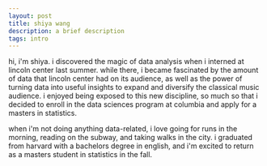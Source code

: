 ```yaml
---
layout: post
title: shiya wang
description: a brief description
tags: intro
---
```


hi, i'm shiya. i discovered the magic of data analysis when i interned at lincoln center last summer. while there, i became fascinated by the amount of data that lincoln center had on its audience, as well as the power of turning data into useful insights to expand and diversify the classical music audience. i enjoyed being exposed to this new discipline, so much so that i decided to enroll in the data sciences program at columbia and apply for a masters in statistics. 

when i'm not doing anything data-related, i love going for runs in the morning, reading on the subway, and taking walks in the city. i graduated from harvard with a bachelors degree in english, and i'm excited to return as a masters student in statistics in the fall. 

